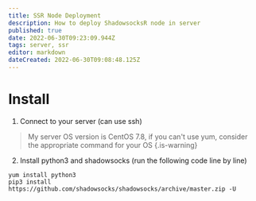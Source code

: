 ```yaml
---
title: SSR Node Deployment
description: How to deploy ShadowsocksR node in server
published: true
date: 2022-06-30T09:23:09.944Z
tags: server, ssr
editor: markdown
dateCreated: 2022-06-30T09:08:48.125Z
---
```


# Install

1. Connect to your server (can use ssh)
> My server OS version is CentOS 7.8, if you can't use yum, consider the appropriate command for your OS
{.is-warning}

2. Install python3 and shadowsocks (run the following code line by line)

```
yum install python3
pip3 install https://github.com/shadowsocks/shadowsocks/archive/master.zip -U
```


